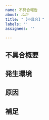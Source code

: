 ```yaml
---
name: 不具合報告
about: ふが
title: "【不具合】"
labels: ''
assignees: ''

---
```


<!-- あくまでテンプレートなので必ずしもすべての項目を埋めなくてよい -->
<!-- タイトルは不具合の内容が他の人にも伝わるように1行でまとめる。 -->

## 不具合概要
<!-- どこかのデザインが崩れてるとか、動かなくなっているなどなど -->

## 発生環境
<!-- スマホなら端末名とブラウザ、PCならブラウザとか、分かる人は画角とか -->

## 原因
<!-- わかっていれば記載しましょう！ -->

## 補足
<!-- なにかついでに言いたいことがあれば！ -->
